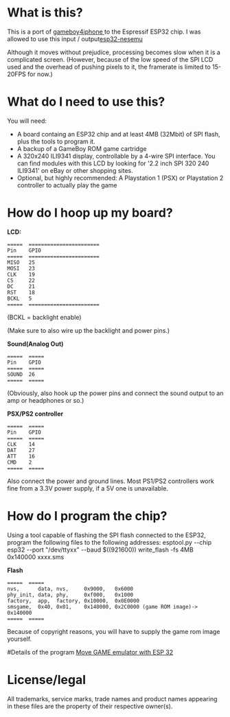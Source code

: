 # What is this?

This is a port of [gameboy4iphone ](https://github.com/mattrubin/Gambit) to the Espressif ESP32 chip.
I was allowed to use this input / output[esp32-nesemu ](https://github.com/espressif/esp32-nesemu)

Although it moves without prejudice, processing becomes slow when it is a complicated screen. 
(However, because of the low speed of the SPI LCD used and the overhead of pushing pixels to it, the framerate is limited to 15-20FPS for now.)

# What do I need to use this?

You will need:
* A board containg an ESP32 chip and at least 4MB (32Mbit) of SPI flash, plus the tools to program it.
* A backup of a GameBoy ROM game cartridge
* A 320x240 ILI9341 display, controllable by a 4-wire SPI interface. You can find modules with this LCD by
looking for '2.2 inch SPI 320 240 ILI9341' on eBay or other shopping sites.
* Optional, but highly recommended: A Playstation 1 (PSX) or Playstation 2 controller to actually play the game

# How do I hoop up my board?

**LCD:**

    =====  =======================
    Pin    GPIO
    =====  =======================
    MISO   25
    MOSI   23
    CLK    19
    CS     22
    DC     21
    RST    18
    BCKL   5
    =====  =======================

(BCKL = backlight enable)

(Make sure to also wire up the backlight and power pins.)

**Sound(Analog Out)**

    =====  =====
    Pin    GPIO
    =====  =====
    SOUND  26
    =====  =====

(Obviously, also hook up the power pins and connect the sound output to an amp or headphones or so.)

**PSX/PS2 controller**

    =====  =====
    Pin    GPIO
    =====  =====
    CLK    14
    DAT    27
    ATT    16
    CMD    2
    =====  =====

Also connect the power and ground lines. Most PS1/PS2 controllers work fine from a 3.3V power supply, if a 5V one is unavailable.

# How do I program the chip?

Using a tool capable of flashing the SPI flash connected to the ESP32, program the following files to the following
addresses:
esptool.py --chip esp32 --port "/dev/ttyxx" --baud $((921600)) write_flash -fs 4MB 0x140000 xxxx.sms

**Flash**

    =====  =====
    nvs,      data, nvs,     0x9000,   0x6000
    phy_init, data, phy,     0xf000,   0x1000
    factory,  app,  factory, 0x10000,  0x0E0000
    smsgame,  0x40, 0x01,    0x140000, 0x2C0000 (game ROM image)-> 0x140000
    =====  =====

Because of copyright reasons, you will have to supply the game rom image yourself.


#Details of the program
 [Move GAME emulator with ESP 32 ](https://qiita.com/hi631/items/cbe2aa209b14fde55d36)


# License/legal

All trademarks, service marks, trade names and product names appearing in these files are the property of their respective owner(s).